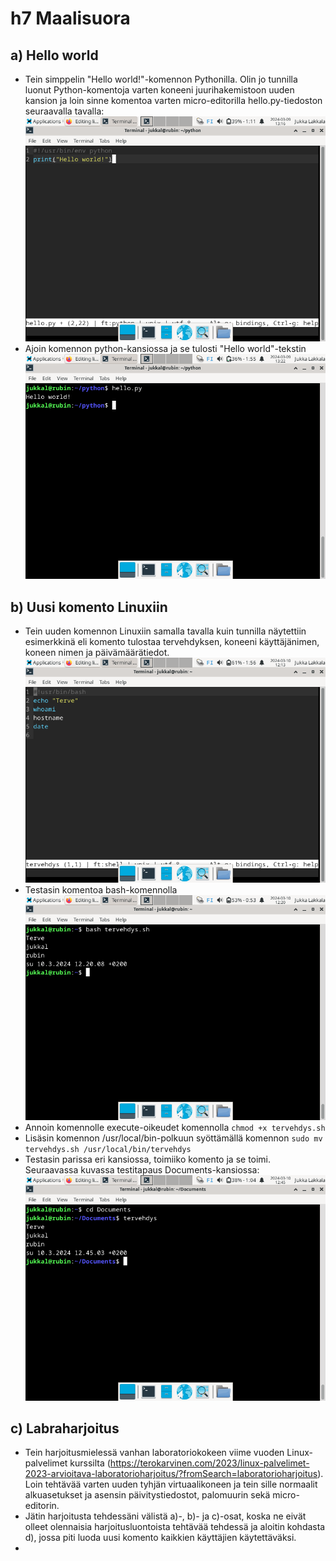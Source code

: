 # h7 Maalisuora

## a) Hello world
- Tein simppelin "Hello world!"-komennon Pythonilla. Olin jo tunnilla luonut Python-komentoja varten koneeni juurihakemistoon uuden kansion ja loin sinne komentoa varten micro-editorilla hello.py-tiedoston seuraavalla tavalla:
![Screenshot_2024-03-09_13-16-27.png](https://github.com/JukkaLak/linuxpalvelimet-k24/blob/main/Screenshot_2024-03-09_13-16-27.png)
- Ajoin komennon python-kansiossa ja se tulosti "Hello world"-tekstin
![Screenshot_2024-03-09_13-22-37.png](https://github.com/JukkaLak/linuxpalvelimet-k24/blob/main/Screenshot_2024-03-09_13-22-37.png)

## b) Uusi komento Linuxiin
- Tein uuden komennon Linuxiin samalla tavalla kuin tunnilla näytettiin esimerkkinä eli komento tulostaa tervehdyksen, koneeni käyttäjänimen, koneen nimen ja päivämäärätiedot.
![Screenshot_2024-03-10_12-13-05.png](https://github.com/JukkaLak/linuxpalvelimet-k24/blob/main/Screenshot_2024-03-10_12-13-05.png)
- Testasin komentoa bash-komennolla
![Screenshot_2024-03-10_12-20-18.png](https://github.com/JukkaLak/linuxpalvelimet-k24/blob/main/Screenshot_2024-03-10_12-20-18.png)
- Annoin komennolle execute-oikeudet komennolla    ```chmod +x tervehdys.sh```
- Lisäsin komennon /usr/local/bin-polkuun syöttämällä komennon
    ```sudo mv tervehdys.sh /usr/local/bin/tervehdys```
- Testasin parissa eri kansiossa, toimiiko komento ja se toimi. Seuraavassa kuvassa testitapaus Documents-kansiossa:
![Screenshot_2024-03-10_12-45-10.png](https://github.com/JukkaLak/linuxpalvelimet-k24/blob/main/Screenshot_2024-03-10_12-45-10.png)

## c) Labraharjoitus
- Tein harjoitusmielessä vanhan laboratoriokokeen viime vuoden Linux-palvelimet kurssilta (https://terokarvinen.com/2023/linux-palvelimet-2023-arvioitava-laboratorioharjoitus/?fromSearch=laboratorioharjoitus). Loin tehtävää varten uuden tyhjän virtuaalikoneen ja tein sille normaalit alkuasetukset ja asensin päivitystiedostot, palomuurin sekä micro-editorin.
- Jätin harjoitusta tehdessäni välistä a)-, b)- ja c)-osat, koska ne eivät olleet olennaisia harjoitusluontoista tehtävää tehdessä ja aloitin kohdasta d), jossa piti luoda uusi komento kaikkien käyttäjien käytettäväksi.
- 



